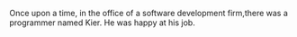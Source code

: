 Once upon a time, in
the office of a software development firm,there was a programmer named Kier.
He was happy at his job.
